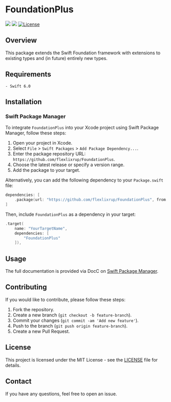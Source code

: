 # FoundationPlus

[![](https://img.shields.io/endpoint?url=https%3A%2F%2Fswiftpackageindex.com%2Fapi%2Fpackages%2Fflexlixrup%2FFoundationPlus%2Fbadge%3Ftype%3Dswift-versions)](https://swiftpackageindex.com/flexlixrup/FoundationPlus)
[![](https://img.shields.io/endpoint?url=https%3A%2F%2Fswiftpackageindex.com%2Fapi%2Fpackages%2Fflexlixrup%2FFoundationPlus%2Fbadge%3Ftype%3Dplatforms)](https://swiftpackageindex.com/flexlixrup/FoundationPlus)
[![License](https://img.shields.io/badge/License-MIT-blue.svg)](LICENSE)

## Overview

This package extends the Swift Foundation framework with extensions to existing types and (in future) entirely new types.

## Requirements
	- Swift 6.0

## Installation

### Swift Package Manager

To integrate `FoundationPlus` into your Xcode project using Swift Package Manager, follow these steps:

1. Open your project in Xcode.
2. Select `File` > `Swift Packages` > `Add Package Dependency...`.
3. Enter the package repository URL: `https://github.com/flexlixrup/FoundationPlus`.
4. Choose the latest release or specify a version range.
5. Add the package to your target.

Alternatively, you can add the following dependency to your `Package.swift` file:

```swift
dependencies: [
    .package(url: "https://github.com/flexlixrup/FoundationPlus", from: "1.0.0")
]
```

Then, include `FoundationPlus` as a dependency in your target:

```swift
.target(
    name: "YourTargetName",
    dependencies: [
        "FoundationPlus"
    ]),
```

## Usage

The full documentation is provided via DocC on [Swift Package Manager](https://swiftpackageindex.com/flexlixrup/FoundationPlus).

## Contributing

If you would like to contribute, please follow these steps:

1. Fork the repository.
2. Create a new branch (`git checkout -b feature-branch`).
3. Commit your changes (`git commit -am 'Add new feature'`).
4. Push to the branch (`git push origin feature-branch`).
5. Create a new Pull Request.

## License

This project is licensed under the MIT License - see the [LICENSE](LICENSE) file for details.

## Contact

If you have any questions, feel free to open an issue.
